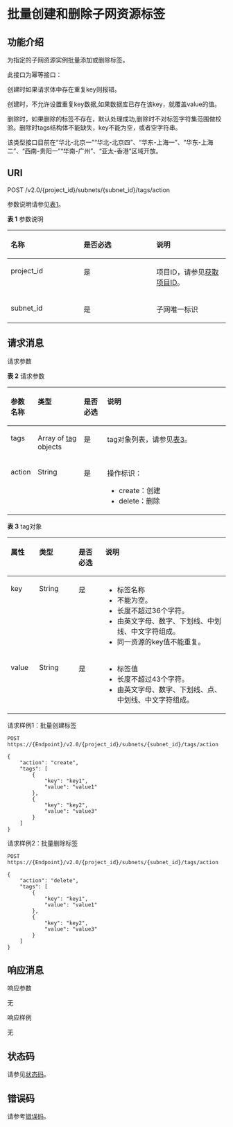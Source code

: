# 批量创建和删除子网资源标签<a name="subnet_tag_0004"></a>

## 功能介绍<a name="section13122151902216"></a>

为指定的子网资源实例批量添加或删除标签。

此接口为幂等接口：

创建时如果请求体中存在重复key则报错。

创建时，不允许设置重复key数据,如果数据库已存在该key，就覆盖value的值。

删除时，如果删除的标签不存在，默认处理成功,删除时不对标签字符集范围做校验。删除时tags结构体不能缺失，key不能为空，或者空字符串。

该类型接口目前在“华北-北京一”“华北-北京四”、“华东-上海一”、“华东-上海二”、“西南-贵阳一”“华南-广州”、“亚太-香港”区域开放。

## URI<a name="section1712271922215"></a>

POST /v2.0/\{project\_id\}/subnets/\{subnet\_id\}/tags/action

参数说明请参见[表1](#table27380479)。

**表 1**  参数说明

<a name="table27380479"></a>
<table><thead align="left"><tr id="row28751554"><th class="cellrowborder" valign="top" width="33.33333333333333%" id="mcps1.2.4.1.1"><p id="p47174532"><a name="p47174532"></a><a name="p47174532"></a>名称</p>
</th>
<th class="cellrowborder" valign="top" width="33.33333333333333%" id="mcps1.2.4.1.2"><p id="p63040734"><a name="p63040734"></a><a name="p63040734"></a>是否必选</p>
</th>
<th class="cellrowborder" valign="top" width="33.33333333333333%" id="mcps1.2.4.1.3"><p id="p6025849"><a name="p6025849"></a><a name="p6025849"></a>说明</p>
</th>
</tr>
</thead>
<tbody><tr id="row18331773"><td class="cellrowborder" valign="top" width="33.33333333333333%" headers="mcps1.2.4.1.1 "><p id="p8478608"><a name="p8478608"></a><a name="p8478608"></a>project_id</p>
</td>
<td class="cellrowborder" valign="top" width="33.33333333333333%" headers="mcps1.2.4.1.2 "><p id="p15678685"><a name="p15678685"></a><a name="p15678685"></a>是</p>
</td>
<td class="cellrowborder" valign="top" width="33.33333333333333%" headers="mcps1.2.4.1.3 "><p id="p10487112"><a name="p10487112"></a><a name="p10487112"></a>项目ID，请参见<a href="获取项目ID.md">获取项目ID</a>。</p>
</td>
</tr>
<tr id="row21254748"><td class="cellrowborder" valign="top" width="33.33333333333333%" headers="mcps1.2.4.1.1 "><p id="p43913021"><a name="p43913021"></a><a name="p43913021"></a>subnet_id</p>
</td>
<td class="cellrowborder" valign="top" width="33.33333333333333%" headers="mcps1.2.4.1.2 "><p id="p184914"><a name="p184914"></a><a name="p184914"></a>是</p>
</td>
<td class="cellrowborder" valign="top" width="33.33333333333333%" headers="mcps1.2.4.1.3 "><p id="p14978051"><a name="p14978051"></a><a name="p14978051"></a>子网唯一标识</p>
</td>
</tr>
</tbody>
</table>

## 请求消息<a name="section3126219162217"></a>

请求参数

**表 2**  请求参数

<a name="table6126151902213"></a>
<table><thead align="left"><tr id="row1618916198227"><th class="cellrowborder" valign="top" width="10.101010101010102%" id="mcps1.2.5.1.1"><p id="p1418961982213"><a name="p1418961982213"></a><a name="p1418961982213"></a>参数名称</p>
</th>
<th class="cellrowborder" valign="top" width="21.404040404040405%" id="mcps1.2.5.1.2"><p id="p818981920229"><a name="p818981920229"></a><a name="p818981920229"></a>类型</p>
</th>
<th class="cellrowborder" valign="top" width="10.91919191919192%" id="mcps1.2.5.1.3"><p id="p418918193229"><a name="p418918193229"></a><a name="p418918193229"></a>是否必选</p>
</th>
<th class="cellrowborder" valign="top" width="57.57575757575757%" id="mcps1.2.5.1.4"><p id="p21899199220"><a name="p21899199220"></a><a name="p21899199220"></a>说明</p>
</th>
</tr>
</thead>
<tbody><tr id="row11891119102210"><td class="cellrowborder" valign="top" width="10.101010101010102%" headers="mcps1.2.5.1.1 "><p id="p41891619132211"><a name="p41891619132211"></a><a name="p41891619132211"></a>tags</p>
</td>
<td class="cellrowborder" valign="top" width="21.404040404040405%" headers="mcps1.2.5.1.2 "><p id="p5189719172218"><a name="p5189719172218"></a><a name="p5189719172218"></a>Array of <a href="#table244913515593">tag</a> objects</p>
</td>
<td class="cellrowborder" valign="top" width="10.91919191919192%" headers="mcps1.2.5.1.3 "><p id="p51893195226"><a name="p51893195226"></a><a name="p51893195226"></a>是</p>
</td>
<td class="cellrowborder" valign="top" width="57.57575757575757%" headers="mcps1.2.5.1.4 "><p id="p81894192221"><a name="p81894192221"></a><a name="p81894192221"></a>tag对象列表，请参见<a href="#table244913515593">表3</a>。</p>
</td>
</tr>
<tr id="row17189161942213"><td class="cellrowborder" valign="top" width="10.101010101010102%" headers="mcps1.2.5.1.1 "><p id="p141894199225"><a name="p141894199225"></a><a name="p141894199225"></a>action</p>
</td>
<td class="cellrowborder" valign="top" width="21.404040404040405%" headers="mcps1.2.5.1.2 "><p id="p10189181982214"><a name="p10189181982214"></a><a name="p10189181982214"></a>String</p>
</td>
<td class="cellrowborder" valign="top" width="10.91919191919192%" headers="mcps1.2.5.1.3 "><p id="p918915199228"><a name="p918915199228"></a><a name="p918915199228"></a>是</p>
</td>
<td class="cellrowborder" valign="top" width="57.57575757575757%" headers="mcps1.2.5.1.4 "><p id="p1562014114112"><a name="p1562014114112"></a><a name="p1562014114112"></a>操作标识：</p>
<a name="ul2205152413110"></a><a name="ul2205152413110"></a><ul id="ul2205152413110"><li>create：创建</li><li>delete：删除</li></ul>
</td>
</tr>
</tbody>
</table>

**表 3**  tag对象

<a name="table244913515593"></a>
<table><thead align="left"><tr id="row345095195914"><th class="cellrowborder" valign="top" width="13%" id="mcps1.2.5.1.1"><p id="p1045012512597"><a name="p1045012512597"></a><a name="p1045012512597"></a>属性</p>
</th>
<th class="cellrowborder" valign="top" width="18.060000000000002%" id="mcps1.2.5.1.2"><p id="p124502516594"><a name="p124502516594"></a><a name="p124502516594"></a>类型</p>
</th>
<th class="cellrowborder" valign="top" width="12.24%" id="mcps1.2.5.1.3"><p id="p169809965412"><a name="p169809965412"></a><a name="p169809965412"></a>是否必选</p>
</th>
<th class="cellrowborder" valign="top" width="56.699999999999996%" id="mcps1.2.5.1.4"><p id="p1545075105910"><a name="p1545075105910"></a><a name="p1545075105910"></a>说明</p>
</th>
</tr>
</thead>
<tbody><tr id="row84502515598"><td class="cellrowborder" valign="top" width="13%" headers="mcps1.2.5.1.1 "><p id="p154506595915"><a name="p154506595915"></a><a name="p154506595915"></a>key</p>
</td>
<td class="cellrowborder" valign="top" width="18.060000000000002%" headers="mcps1.2.5.1.2 "><p id="p14501518591"><a name="p14501518591"></a><a name="p14501518591"></a>String</p>
</td>
<td class="cellrowborder" valign="top" width="12.24%" headers="mcps1.2.5.1.3 "><p id="p298018911544"><a name="p298018911544"></a><a name="p298018911544"></a>是</p>
</td>
<td class="cellrowborder" valign="top" width="56.699999999999996%" headers="mcps1.2.5.1.4 "><a name="ul9450135125915"></a><a name="ul9450135125915"></a><ul id="ul9450135125915"><li>标签名称</li><li>不能为空。</li><li>长度不超过36个字符。</li><li>由英文字母、数字、下划线、中划线、中文字符组成。</li><li>同一资源的key值不能重复。</li></ul>
</td>
</tr>
<tr id="row845145185917"><td class="cellrowborder" valign="top" width="13%" headers="mcps1.2.5.1.1 "><p id="p12451185185910"><a name="p12451185185910"></a><a name="p12451185185910"></a>value</p>
</td>
<td class="cellrowborder" valign="top" width="18.060000000000002%" headers="mcps1.2.5.1.2 "><p id="p104515514598"><a name="p104515514598"></a><a name="p104515514598"></a>String</p>
</td>
<td class="cellrowborder" valign="top" width="12.24%" headers="mcps1.2.5.1.3 "><p id="p209805915417"><a name="p209805915417"></a><a name="p209805915417"></a>是</p>
</td>
<td class="cellrowborder" valign="top" width="56.699999999999996%" headers="mcps1.2.5.1.4 "><a name="ul0451105165914"></a><a name="ul0451105165914"></a><ul id="ul0451105165914"><li>标签值</li><li>长度不超过43个字符。</li><li>由英文字母、数字、下划线、点、中划线、中文字符组成。</li></ul>
</td>
</tr>
</tbody>
</table>

请求样例1：批量创建标签

```
POST https://{Endpoint}/v2.0/{project_id}/subnets/{subnet_id}/tags/action

{
    "action": "create",
    "tags": [
        {
            "key": "key1",
            "value": "value1"
        },
        {
            "key": "key2",
            "value": "value3"
        }
    ]
}
```

请求样例2：批量删除标签

```
POST https://{Endpoint}/v2.0/{project_id}/subnets/{subnet_id}/tags/action

{
    "action": "delete",
    "tags": [
        {
            "key": "key1",
            "value": "value1"
        },
        {
            "key": "key2",
            "value": "value3"
        }
    ]
}
```

## 响应消息<a name="section1713651914221"></a>

响应参数

无

响应样例

无

## 状态码<a name="section31981619"></a>

请参见[状态码](状态码.md)。

## 错误码<a name="section85821649202813"></a>

请参考[错误码](错误码.md)。

